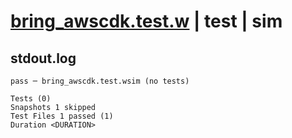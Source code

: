 # [bring_awscdk.test.w](../../../../../tests/valid/bring_awscdk.test.w) | test | sim

## stdout.log
```log
pass ─ bring_awscdk.test.wsim (no tests)

Tests (0)
Snapshots 1 skipped
Test Files 1 passed (1)
Duration <DURATION>
```


